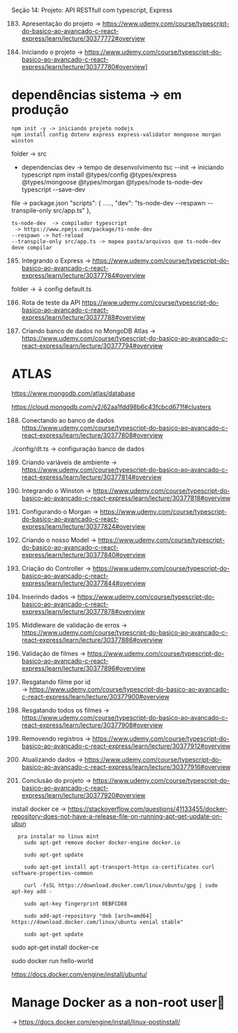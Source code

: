 Seção 14: Projeto: API RESTfull com typescript, Express

183. Apresentação do projeto
 -> https://www.udemy.com/course/typescript-do-basico-ao-avancado-c-react-express/learn/lecture/30377772#overview

 184. Iniciando o projeto
  -> https://www.udemy.com/course/typescript-do-basico-ao-avancado-c-react-express/learn/lecture/30377780#overview]

#	dependências sistema -> em produção
	npm init -y -> iniciando projeto nodejs
	npm install config dotenv express express-validator mongoose morgan winston 
  folder -> src 
*	dependencias dev -> tempo de desenvolvimento
	tsc --init  -> iniciando typescript 
	npm install @types/config @types/express @types/mongoose @types/morgan @types/node ts-node-dev typescript --save-dev

file -> package.json
"scripts": {
    .....,
    "dev": "ts-node-dev --respawn --transpile-only src/app.ts"
  },

	ts-node-dev  -> compilador typescript 
	 -> https://www.npmjs.com/package/ts-node-dev
	--respawn -> hot-reload 
	--transpile-only src/app.ts -> mapea pasta/arquivos que ts-node-dev deve compilar 



185. Integrando o Express
 -> https://www.udemy.com/course/typescript-do-basico-ao-avancado-c-react-express/learn/lecture/30377784#overview

   folder -> ↓ config
            default.ts

186. Rota de teste da API
https://www.udemy.com/course/typescript-do-basico-ao-avancado-c-react-express/learn/lecture/30377788#overview

187. Criando banco de dados no MongoDB Atlas
 -> https://www.udemy.com/course/typescript-do-basico-ao-avancado-c-react-express/learn/lecture/30377794#overview

# ATLAS 
  https://www.mongodb.com/atlas/database
 
  https://cloud.mongodb.com/v2/62aa1fdd98b6c43fcbcd671f#clusters


188. Conectando ao banco de dados
https://www.udemy.com/course/typescript-do-basico-ao-avancado-c-react-express/learn/lecture/30377808#overview

 ./config/dt.ts -> configuração banco de dados 
  
189. Criando variáveis de ambiente
 -> https://www.udemy.com/course/typescript-do-basico-ao-avancado-c-react-express/learn/lecture/30377814#overview

190. Integrando o Winston
 -> https://www.udemy.com/course/typescript-do-basico-ao-avancado-c-react-express/learn/lecture/30377818#overview


191. Configurando o Morgan
 -> https://www.udemy.com/course/typescript-do-basico-ao-avancado-c-react-express/learn/lecture/30377824#overview


192. Criando o nosso Model
 -> https://www.udemy.com/course/typescript-do-basico-ao-avancado-c-react-express/learn/lecture/30377840#overview

193. Criação do Controller
 -> https://www.udemy.com/course/typescript-do-basico-ao-avancado-c-react-express/learn/lecture/30377844#overview

 194. Inserindo dados
  -> https://www.udemy.com/course/typescript-do-basico-ao-avancado-c-react-express/learn/lecture/30377878#overview


 195. Middleware de validação de erros
  -> https://www.udemy.com/course/typescript-do-basico-ao-avancado-c-react-express/learn/lecture/30377886#overview
	

 196. Validação de filmes
  -> https://www.udemy.com/course/typescript-do-basico-ao-avancado-c-react-express/learn/lecture/30377896#overview


197. Resgatando filme por id	
 -> https://www.udemy.com/course/typescript-do-basico-ao-avancado-c-react-express/learn/lecture/30377900#overview

 198. Resgatando todos os filmes
 -> https://www.udemy.com/course/typescript-do-basico-ao-avancado-c-react-express/learn/lecture/30377908#overview

 199. Removendo registros
  -> https://www.udemy.com/course/typescript-do-basico-ao-avancado-c-react-express/learn/lecture/30377912#overview

200. Atualizando dados
 -> https://www.udemy.com/course/typescript-do-basico-ao-avancado-c-react-express/learn/lecture/30377916#overview

201. Conclusão do projeto
 -> https://www.udemy.com/course/typescript-do-basico-ao-avancado-c-react-express/learn/lecture/30377920#overview


install docker ce 
 -> https://stackoverflow.com/questions/41133455/docker-repository-does-not-have-a-release-file-on-running-apt-get-update-on-ubun
   
	  pra instalar no linux mint
        sudo apt-get remove docker docker-engine docker.io
        
        sudo apt-get update
        
        sudo apt-get install apt-transport-https ca-certificates curl software-properties-common
        
        curl -fsSL https://download.docker.com/linux/ubuntu/gpg | sudo apt-key add -
        
        sudo apt-key fingerprint 0EBFCD88
        
        sudo add-apt-repository "deb [arch=amd64] https://download.docker.com/linux/ubuntu xenial stable"
        
        sudo apt-get update

sudo apt-get install docker-ce

sudo docker run hello-world

https://docs.docker.com/engine/install/ubuntu/

# Manage Docker as a non-root user🔗
 -> https://docs.docker.com/engine/install/linux-postinstall/
